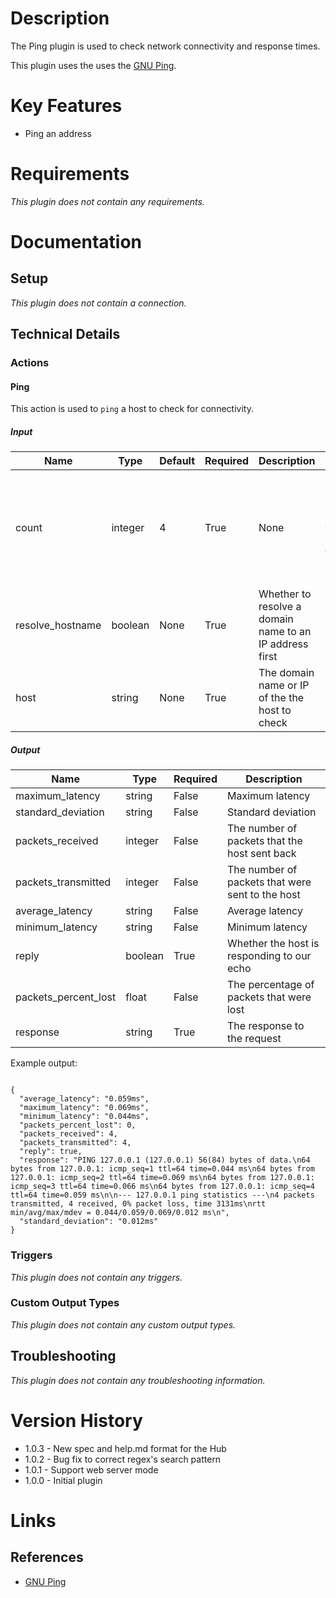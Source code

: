 # Description

The Ping plugin is used to check network connectivity and response times.

This plugin uses the uses the [GNU Ping](https://www.gnu.org/software/inetutils/manual/html_node/ping-invocation.html#ping-invocation).

# Key Features

* Ping an address

# Requirements

_This plugin does not contain any requirements._

# Documentation

## Setup

_This plugin does not contain a connection._

## Technical Details

### Actions

#### Ping

This action is used to `ping` a host to check for connectivity.

##### Input

|Name|Type|Default|Required|Description|Enum|
|----|----|-------|--------|-----------|----|
|count|integer|4|True|None|The number of requests that will be sent, the default is 4|None|
|resolve_hostname|boolean|None|True|Whether to resolve a domain name to an IP address first|None|
|host|string|None|True|The domain name or IP of the the host to check|None|

##### Output

|Name|Type|Required|Description|
|----|----|--------|-----------|
|maximum_latency|string|False|Maximum latency|
|standard_deviation|string|False|Standard deviation|
|packets_received|integer|False|The number of packets that the host sent back|
|packets_transmitted|integer|False|The number of packets that were sent to the host|
|average_latency|string|False|Average latency|
|minimum_latency|string|False|Minimum latency|
|reply|boolean|True|Whether the host is responding to our echo|
|packets_percent_lost|float|False|The percentage of packets that were lost|
|response|string|True|The response to the request|

Example output:

```

{
  "average_latency": "0.059ms",
  "maximum_latency": "0.069ms",
  "minimum_latency": "0.044ms",
  "packets_percent_lost": 0,
  "packets_received": 4,
  "packets_transmitted": 4,
  "reply": true,
  "response": "PING 127.0.0.1 (127.0.0.1) 56(84) bytes of data.\n64 bytes from 127.0.0.1: icmp_seq=1 ttl=64 time=0.044 ms\n64 bytes from 127.0.0.1: icmp_seq=2 ttl=64 time=0.069 ms\n64 bytes from 127.0.0.1: icmp_seq=3 ttl=64 time=0.066 ms\n64 bytes from 127.0.0.1: icmp_seq=4 ttl=64 time=0.059 ms\n\n--- 127.0.0.1 ping statistics ---\n4 packets transmitted, 4 received, 0% packet loss, time 3131ms\nrtt min/avg/max/mdev = 0.044/0.059/0.069/0.012 ms\n",
  "standard_deviation": "0.012ms"
}

```

### Triggers

_This plugin does not contain any triggers._

### Custom Output Types

_This plugin does not contain any custom output types._

## Troubleshooting

_This plugin does not contain any troubleshooting information._

# Version History

* 1.0.3 - New spec and help.md format for the Hub
* 1.0.2 - Bug fix to correct regex's search pattern
* 1.0.1 - Support web server mode
* 1.0.0 - Initial plugin

# Links

## References

* [GNU Ping](https://www.gnu.org/software/inetutils/manual/html_node/ping-invocation.html#ping-invocation)
